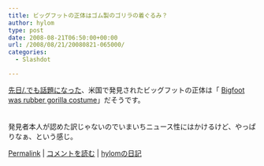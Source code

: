 ```yaml
---
title: ビッグフットの正体はゴム製のゴリラの着ぐるみ？
author: hylom
type: post
date: 2008-08-21T06:50:00+00:00
url: /2008/08/21/20080821-065000/
categories:
  - Slashdot

---
```

 [先日/.でも話題になった][1]、米国で発見されたビッグフットの正体は「 [Bigfoot was rubber gorilla costume][2]」だそうです。  
</br>   
発見者本人が認めた訳じゃないのでいまいちニュース性にはかけるけど、やっぱりなぁ、という感じ。</br> 

   [Permalink][3] |    [コメントを読む][4] |    [hylomの日記][5] 

</br>

 [1]: http://slashdot.jp/article.pl?sid=08/08/18/0256201
 [2]: http://www.reuters.com/article/scienceNews/idUSN2035207920080820
 [3]: http://slashdot.jp/~hylom/journal/449820
 [4]: http://slashdot.jp/~hylom/journal/449820#acomments
 [5]: http://slashdot.jp/~hylom/journal/
